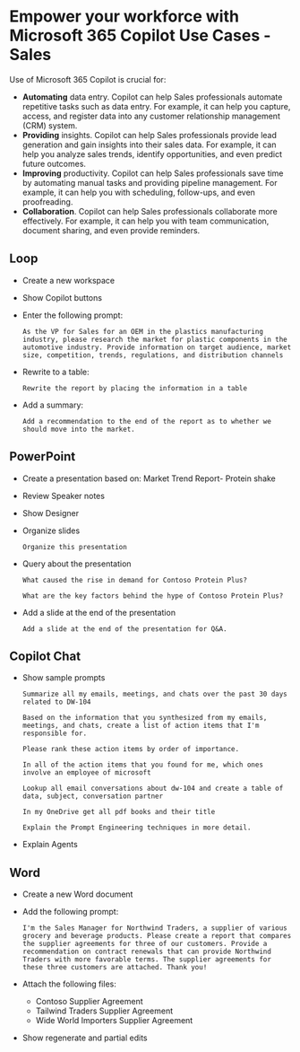 # Empower your workforce with Microsoft 365 Copilot Use Cases - Sales

Use of Microsoft 365 Copilot is crucial for:

- **Automating** data entry. Copilot can help Sales professionals automate repetitive tasks such as data entry. For example, it can help you capture, access, and register data into any customer relationship management (CRM) system.
- **Providing** insights. Copilot can help Sales professionals provide lead generation and gain insights into their sales data. For example, it can help you analyze sales trends, identify opportunities, and even predict future outcomes.
- **Improving** productivity. Copilot can help Sales professionals save time by automating manual tasks and providing pipeline management. For example, it can help you with scheduling, follow-ups, and even proofreading.
- **Collaboration**. Copilot can help Sales professionals collaborate more effectively. For example, it can help you with team communication, document sharing, and even provide reminders.

## Loop

- Create a new workspace

- Show Copilot buttons

- Enter the following prompt:

  ```prompt
  As the VP for Sales for an OEM in the plastics manufacturing industry, please research the market for plastic components in the automotive industry. Provide information on target audience, market size, competition, trends, regulations, and distribution channels
  ```

- Rewrite to a table:

  ```prompt
  Rewrite the report by placing the information in a table
  ```

- Add a summary:

  ```prompt
  Add a recommendation to the end of the report as to whether we should move into the market.
  ```

## PowerPoint

- Create a presentation based on: Market Trend Report- Protein shake

- Review Speaker notes

- Show Designer

- Organize slides

  ```prompt
  Organize this presentation
  ```

- Query about the presentation

  ```prompt
  What caused the rise in demand for Contoso Protein Plus?
  ```

  ```prompt
  What are the key factors behind the hype of Contoso Protein Plus?
  ```

- Add a slide at the end of the presentation

  ```prompt
  Add a slide at the end of the presentation for Q&A.
  ```

## Copilot Chat

- Show sample prompts

  ```prompt
  Summarize all my emails, meetings, and chats over the past 30 days related to DW-104
  ```

  ```prompt
  Based on the information that you synthesized from my emails, meetings, and chats, create a list of action items that I'm responsible for.
  ```

  ```prompt
  Please rank these action items by order of importance.
  ```

  ```prompt
  In all of the action items that you found for me, which ones involve an employee of microsoft
  ```

  ```prompt
  Lookup all email conversations about dw-104 and create a table of data, subject, conversation partner
  ```

  ```prompt
  In my OneDrive get all pdf books and their title
  ```

  ```prompt
  Explain the Prompt Engineering techniques in more detail.
  ```

- Explain Agents

## Word

- Create a new Word document

- Add the following prompt:

  ```prompt
  I'm the Sales Manager for Northwind Traders, a supplier of various grocery and beverage products. Please create a report that compares the supplier agreements for three of our customers. Provide a recommendation on contract renewals that can provide Northwind Traders with more favorable terms. The supplier agreements for these three customers are attached. Thank you!
  ```

- Attach the following files:

  - Contoso Supplier Agreement
  - Tailwind Traders Supplier Agreement
  - Wide World Importers Supplier Agreement

- Show regenerate and partial edits
